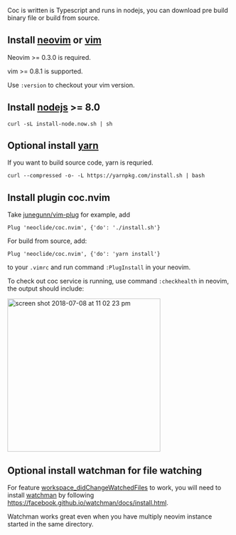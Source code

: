 Coc is written is Typescript and runs in nodejs, you can download pre build binary file or build from source.

## Install [neovim](https://github.com/neovim/neovim/releases/) or [vim](https://github.com/vim/vim) 

Neovim >= 0.3.0 is required. 

vim >= 0.8.1 is supported.

Use `:version` to checkout your vim version.

## Install [nodejs](https://nodejs.org/) >= 8.0

```
curl -sL install-node.now.sh | sh
```

## Optional install [yarn](https://yarnpkg.com/)

If you want to build source code, yarn is requried.

```
curl --compressed -o- -L https://yarnpkg.com/install.sh | bash
```

## Install plugin coc.nvim

Take [junegunn/vim-plug](https://github.com/junegunn/vim-plug) for example, add

``` vim
Plug 'neoclide/coc.nvim', {'do': './install.sh'}
```

For build from source, add:

``` vim
Plug 'neoclide/coc.nvim', {'do': 'yarn install'}
```
to your `.vimrc` and run command `:PlugInstall` in your neovim.

To check out coc service is running, use command `:checkhealth` in neovim, the output should include:

<img width="344" alt="screen shot 2018-07-08 at 11 02 23 pm" src="https://user-images.githubusercontent.com/251450/42421117-001a81ee-8303-11e8-929a-91da4ac9feea.png">

## Optional install watchman for file watching

For feature [workspace_didChangeWatchedFiles](https://microsoft.github.io/language-server-protocol/specification#workspace_didChangeWatchedFiles) to work, you will need to install [watchman](https://facebook.github.io/watchman) by following https://facebook.github.io/watchman/docs/install.html.

Watchman works great even when you have multiply neovim instance started in the same directory.
